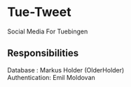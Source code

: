 # Tue-Tweet
Social Media For Tuebingen


## Responsibilities

Database : Markus Holder (OlderHolder)  
Authentication: Emil Moldovan
